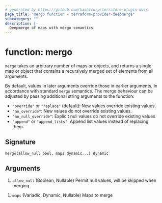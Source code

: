 ```yaml
---
# generated by https://github.com/hashicorp/terraform-plugin-docs
page_title: "mergo function - terraform-provider-deepmerge"
subcategory: ""
description: |-
  Deepmerge of maps with mergo semantics
---
```


# function: mergo

`mergo` takes an arbitrary number of maps or objects, and returns a single map or object that contains a recursively merged set of elements from all arguments.

By default, values in later arguments override those in earlier arguments, in accordance with standard `mergo` semantics. The merge behaviour can be adjusted by passing additional string arguments to the function:

* `"override"` or `"replace"` (default): New values override existing values.
* `"no_override"`: New values do not override existing values.
* `"no_null_override"`: Explicit null values do not override existing values.
* `"append"` or `"append_lists"`: Append list values instead of replacing them.



## Signature

<!-- signature generated by tfplugindocs -->
```text
mergo(allow_null bool, maps dynamic...) dynamic
```

## Arguments

<!-- arguments generated by tfplugindocs -->
1. `allow_null` (Boolean, Nullable) Permit null values, will be skipped when merging
<!-- variadic argument generated by tfplugindocs -->
1. `maps` (Variadic, Dynamic, Nullable) Maps to merge
